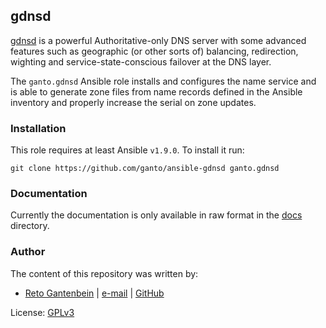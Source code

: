 ## gdnsd

[gdnsd](http://gdnsd.org/) is a powerful Authoritative-only DNS server with
some advanced features such as geographic (or other sorts of) balancing,
redirection, wighting and service-state-conscious failover at the DNS layer.

The `ganto.gdnsd` Ansible role installs and configures the name service and
is able to generate zone files from name records defined in the Ansible
inventory and properly increase the serial on zone updates.


### Installation

This role requires at least Ansible `v1.9.0`. To install it run:

```Shell
git clone https://github.com/ganto/ansible-gdnsd ganto.gdnsd
```


### Documentation

Currently the documentation is only available in raw format in the
[docs](/docs/) directory.


### Author

The content of this repository was written by:

- [Reto Gantenbein](https://linuxmonk.ch/) | [e-mail](mailto:reto.gantenbein@linuxmonk.ch) | [GitHub](https://github.com/ganto)

License: [GPLv3](https://tldrlegal.com/license/gnu-general-public-license-v3-%28gpl-3%29)


